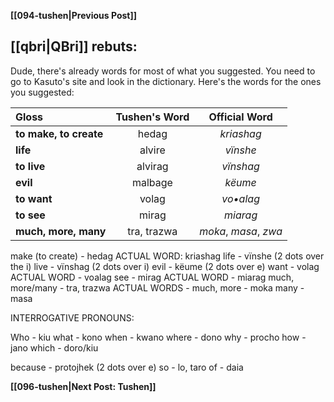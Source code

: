 **[[094-tushen|Previous Post]]**
## [[qbri|QBri]] rebuts:

Dude, there's already words for most of what you suggested. You need to go to Kasuto's site and look in the dictionary. Here's the words for the ones you suggested:

| Gloss | Tushen's Word | Official Word |
|:----|:---------:|:---------:|
| **to make, to create** | hedag | _kriashag_ |
| **life** | alvire | _vïnshe_ |
| **to live** | alvirag | _vïnshag_ |
| **evil** | malbage | _këume_ |
| **to want** | volag | _vo•alag_ |
| **to see** | mirag | _miarag_ |
| **much, more, many** | tra, trazwa | _moka_, _masa_, _zwa_ |

make (to create) - hedag ACTUAL WORD: kriashag
life - vïnshe (2 dots over the i)
live - vïnshag (2 dots over i)
evil - këume (2 dots over e)
want - volag ACTUAL WORD - voalag
see - mirag ACTUAL WORD - miarag
much, more/many - tra, trazwa ACTUAL WORDS - much, more - moka many - masa


INTERROGATIVE PRONOUNS:

Who - kiu
what - kono
when - kwano
where - dono
why - procho
how - jano
which - doro/kiu

because - protojhek (2 dots over e)
so - lo, taro
of - daia

**[[096-tushen|Next Post: Tushen]]**
